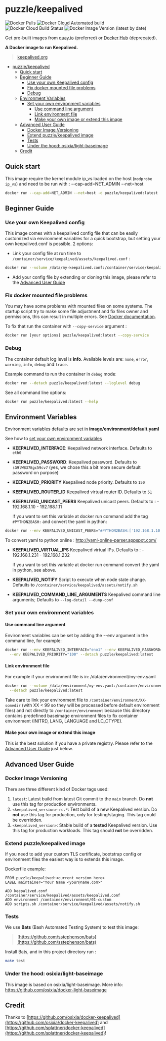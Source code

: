 # puzzle/keepalived

![Docker Pulls](https://img.shields.io/docker/pulls/puzzle/keepalived)
![Docker Cloud Automated build](https://img.shields.io/docker/cloud/automated/puzzle/keepalived)
![Docker Cloud Build Status](https://img.shields.io/docker/cloud/build/puzzle/keepalived)
![Docker Image Version (latest by date)](https://img.shields.io/docker/v/puzzle/keepalived)

Get pre-built images from [quay.io](https://quay.io/repository/puzzle/keepalived) (preferred) or [Docker Hub](https://hub.docker.com/r/puzzle/keepalived/) (deprecated).

**A Docker image to run Keepalived.**
> [keepalived.org](http://keepalived.org/)

- [puzzle/keepalived](#puzzlekeepalived)
	- [Quick start](#quick-start)
	- [Beginner Guide](#beginner-guide)
		- [Use your own Keepalived config](#use-your-own-keepalived-config)
		- [Fix docker mounted file problems](#fix-docker-mounted-file-problems)
		- [Debug](#debug)
	- [Environment Variables](#environment-variables)
		- [Set your own environment variables](#set-your-own-environment-variables)
			- [Use command line argument](#use-command-line-argument)
			- [Link environment file](#link-environment-file)
			- [Make your own image or extend this image](#make-your-own-image-or-extend-this-image)
	- [Advanced User Guide](#advanced-user-guide)
		- [Docker Image Versioning](#docker-image-versioning)
		- [Extend puzzle/keepalived image](#extend-puzzlekeepalived-image)
		- [Tests](#tests)
		- [Under the hood: osixia/light-baseimage](#under-the-hood-osixialight-baseimage)
	- [Credit](#credit)

## Quick start

This image require the kernel module ip_vs loaded on the host (`modprobe ip_vs`) and need to be run with : --cap-add=NET_ADMIN --net=host

```bash
docker run --cap-add=NET_ADMIN --net=host -d puzzle/keepalived:latest
```

## Beginner Guide

### Use your own Keepalived config
This image comes with a keepalived config file that can be easily customized via environment variables for a quick bootstrap,
but setting your own keepalived.conf is possible. 2 options:

- Link your config file at run time to `/container/service/keepalived/assets/keepalived.conf` :

```bash
docker run --volume /data/my-keepalived.conf:/container/service/keepalived/assets/keepalived.conf --detach puzzle/keepalived:latest
```

- Add your config file by extending or cloning this image, please refer to the [Advanced User Guide](#advanced-user-guide)

### Fix docker mounted file problems

You may have some problems with mounted files on some systems. The startup script try to make some file adjustment and fix files owner and permissions, this can result in multiple errors. See [Docker documentation](https://docs.docker.com/v1.4/userguide/dockervolumes/#mount-a-host-file-as-a-data-volume).

To fix that run the container with `--copy-service` argument :

```bash
docker run [your options] puzzle/keepalived:latest --copy-service
```

### Debug

The container default log level is **info**.
Available levels are: `none`, `error`, `warning`, `info`, `debug` and `trace`.

Example command to run the container in `debug` mode:

```bash
docker run --detach puzzle/keepalived:latest --loglevel debug
```

See all command line options:

```bash
docker run puzzle/keepalived:latest --help
```

## Environment Variables

Environment variables defaults are set in **image/environment/default.yaml**

See how to [set your own environment variables](#set-your-own-environment-variables)


- **KEEPALIVED_INTERFACE**: Keepalived network interface. Defaults to `eth0`
- **KEEPALIVED_PASSWORD**: Keepalived password. Defaults to `sG9lWB37Bgc59cv7` (yes, we chose this a bit more secure default password on purpose)
- **KEEPALIVED_PRIORITY** Keepalived node priority. Defaults to `150`
- **KEEPALIVED_ROUTER_ID** Keepalived virtual router ID. Defaults to `51`

- **KEEPALIVED_UNICAST_PEERS** Keepalived unicast peers. Defaults to :
      - 192.168.1.10
      - 192.168.1.11

  If you want to set this variable at docker run command add the tag `#PYTHON2BASH:` and convert the yaml in python:

```bash
docker run --env KEEPALIVED_UNICAST_PEERS="#PYTHON2BASH:['192.168.1.10', '192.168.1.11']" --detach puzzle/keepalived:latest
```

  To convert yaml to python online : http://yaml-online-parser.appspot.com/


- **KEEPALIVED_VIRTUAL_IPS** Keepalived virtual IPs. Defaults to :
      - 192.168.1.231
      - 192.168.1.232

  If you want to set this variable at docker run command convert the yaml in python, see above.

- **KEEPALIVED_NOTIFY** Script to execute when node state change. Defaults to `/container/service/keepalived/assets/notify.sh`

- **KEEPALIVED_COMMAND_LINE_ARGUMENTS** Keepalived command line arguments; Defaults to `--log-detail --dump-conf`

### Set your own environment variables

#### Use command line argument
Environment variables can be set by adding the --env argument in the command line, for example:

```bash
docker run --env KEEPALIVED_INTERFACE="eno1" --env KEEPALIVED_PASSWORD="password!" \
  --env KEEPALIVED_PRIORITY="100" --detach puzzle/keepalived:latest
```

#### Link environment file

For example if your environment file is in: /data/environment/my-env.yaml

```bash
docker run --volume /data/environment/my-env.yaml:/container/environment/01-custom/env.yaml \
  --detach puzzle/keepalived:latest
```

Take care to link your environment file to `/container/environment/XX-somedir` (with XX < 99 so they will be processed before default environment files) and not  directly to `/container/environment` because this directory contains predefined baseimage environment files to fix container environment (INITRD, LANG, LANGUAGE and LC_CTYPE).

#### Make your own image or extend this image

This is the best solution if you have a private registry. Please refer to the [Advanced User Guide](#advanced-user-guide) just below.

## Advanced User Guide

### Docker Image Versioning
There are three different kind of Docker tags used:

1. `latest`: Latest build from latest Git commit to the `main` branch. Do **not** use this tag for production environments.
2. `<keepalived_version>-rc.*`: Test build of a new Keepalived version. Do **not** use this tag for production, only for testing/staging. This tag could be overridden.
3. `<keepalived_version>`: Stable build of a **tested** Keepalived version. Use this tag for production workloads. This tag should **not** be overridden.

### Extend puzzle/keepalived image

If you need to add your custom TLS certificate, bootstrap config or environment files the easiest way is to extends this image.

Dockerfile example:

```
FROM puzzle/keepalived:<current_version_here>
LABEL maintainer="Your Name <your@name.com>"

ADD keepalived.conf /container/service/keepalived/assets/keepalived.conf
ADD environment /container/environment/01-custom
ADD scripts.sh /container/service/keepalived/assets/notify.sh
```

### Tests

We use **Bats** (Bash Automated Testing System) to test this image:

> [https://github.com/sstephenson/bats](https://github.com/sstephenson/bats)

Install Bats, and in this project directory run :

```bash
make test
```

### Under the hood: osixia/light-baseimage

This image is based on osixia/light-baseimage.
More info: https://github.com/osixia/docker-light-baseimage

## Credit

Thanks to [https://github.com/osixia/docker-keepalived](https://github.com/osixia/docker-keepalived) and [https://github.com/splattner/docker-keepalived](https://github.com/splattner/docker-keepalived)!